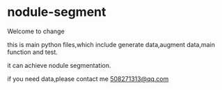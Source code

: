 # nodule-segment
Welcome to change

this is main python files,which include generate data,augment data,main function and test.

it can achieve nodule segmentation.

if you need data,please contact me 508271313@qq.com
